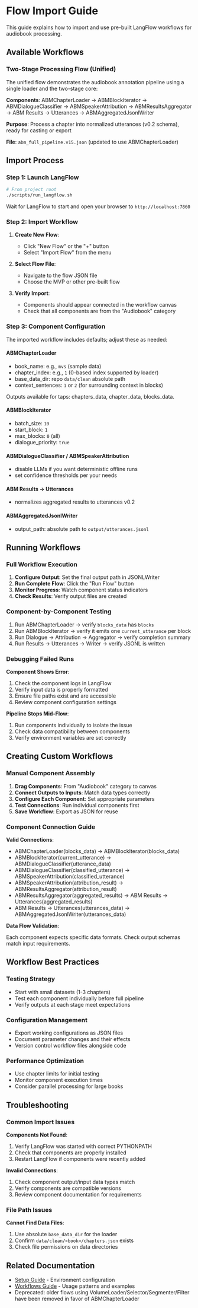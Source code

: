 # Flow Import Guide

This guide explains how to import and use pre-built LangFlow workflows for audiobook processing.

## Available Workflows

### Two-Stage Processing Flow (Unified)

The unified flow demonstrates the audiobook annotation pipeline using a single loader and the two-stage core:

**Components**: ABMChapterLoader → ABMBlockIterator → ABMDialogueClassifier → ABMSpeakerAttribution → ABMResultsAggregator → ABM Results → Utterances → ABMAggregatedJsonlWriter

**Purpose**: Process a chapter into normalized utterances (v0.2 schema), ready for casting or export

**File**: `abm_full_pipeline.v15.json` (updated to use ABMChapterLoader)

## Import Process

### Step 1: Launch LangFlow

```bash
# From project root
./scripts/run_langflow.sh
```

Wait for LangFlow to start and open your browser to `http://localhost:7860`

### Step 2: Import Workflow

1. **Create New Flow**:

   - Click "New Flow" or the "+" button
   - Select "Import Flow" from the menu

1. **Select Flow File**:

   - Navigate to the flow JSON file
   - Choose the MVP or other pre-built flow

1. **Verify Import**:

   - Components should appear connected in the workflow canvas
   - Check that all components are from the "Audiobook" category

### Step 3: Component Configuration

The imported workflow includes defaults; adjust these as needed:

#### ABMChapterLoader

- book_name: e.g., `mvs` (sample data)
- chapter_index: e.g., `1` (0-based index supported by loader)
- base_data_dir: repo `data/clean` absolute path
- context_sentences: `1` or `2` (for surrounding context in blocks)

Outputs available for taps: chapters_data, chapter_data, blocks_data.

#### ABMBlockIterator

- batch_size: `10`
- start_block: `1`
- max_blocks: `0` (all)
- dialogue_priority: `true`

#### ABMDialogueClassifier / ABMSpeakerAttribution

- disable LLMs if you want deterministic offline runs
- set confidence thresholds per your needs

#### ABM Results → Utterances

- normalizes aggregated results to utterances v0.2

#### ABMAggregatedJsonlWriter

- output_path: absolute path to `output/utterances.jsonl`

## Running Workflows

### Full Workflow Execution

1. **Configure Output**: Set the final output path in JSONLWriter
1. **Run Complete Flow**: Click the "Run Flow" button
1. **Monitor Progress**: Watch component status indicators
1. **Check Results**: Verify output files are created

### Component-by-Component Testing

1. Run ABMChapterLoader → verify `blocks_data` has `blocks`
1. Run ABMBlockIterator → verify it emits one `current_utterance` per block
1. Run Dialogue → Attribution → Aggregator → verify completion summary
1. Run Results → Utterances → Writer → verify JSONL is written

### Debugging Failed Runs

**Component Shows Error**:

1. Check the component logs in LangFlow
1. Verify input data is properly formatted
1. Ensure file paths exist and are accessible
1. Review component configuration settings

**Pipeline Stops Mid-Flow**:

1. Run components individually to isolate the issue
1. Check data compatibility between components
1. Verify environment variables are set correctly

## Creating Custom Workflows

### Manual Component Assembly

1. **Drag Components**: From "Audiobook" category to canvas
1. **Connect Outputs to Inputs**: Match data types correctly
1. **Configure Each Component**: Set appropriate parameters
1. **Test Connections**: Run individual components first
1. **Save Workflow**: Export as JSON for reuse

### Component Connection Guide

**Valid Connections**:

- ABMChapterLoader(blocks_data) → ABMBlockIterator(blocks_data)
- ABMBlockIterator(current_utterance) → ABMDialogueClassifier(utterance_data)
- ABMDialogueClassifier(classified_utterance) → ABMSpeakerAttribution(classified_utterance)
- ABMSpeakerAttribution(attribution_result) → ABMResultsAggregator(attribution_result)
- ABMResultsAggregator(aggregated_results) → ABM Results → Utterances(aggregated_results)
- ABM Results → Utterances(utterances_data) → ABMAggregatedJsonlWriter(utterances_data)

**Data Flow Validation**:

Each component expects specific data formats. Check output schemas match input requirements.

## Workflow Best Practices

### Testing Strategy

- Start with small datasets (1-3 chapters)
- Test each component individually before full pipeline
- Verify outputs at each stage meet expectations

### Configuration Management

- Export working configurations as JSON files
- Document parameter changes and their effects
- Version control workflow files alongside code

### Performance Optimization

- Use chapter limits for initial testing
- Monitor component execution times
- Consider parallel processing for large books

## Troubleshooting

### Common Import Issues

**Components Not Found**:

1. Verify LangFlow was started with correct PYTHONPATH
1. Check that components are properly installed
1. Restart LangFlow if components were recently added

**Invalid Connections**:

1. Check component output/input data types match
1. Verify components are compatible versions
1. Review component documentation for requirements

### File Path Issues

**Cannot Find Data Files**:

1. Use absolute `base_data_dir` for the loader
1. Confirm `data/clean/<book>/chapters.json` exists
1. Check file permissions on data directories

## Related Documentation

- [Setup Guide](SETUP_GUIDE.md) - Environment configuration
- [Workflows Guide](WORKFLOWS.md) - Usage patterns and examples
- Deprecated: older flows using VolumeLoader/Selector/Segmenter/Filter have been removed in favor of ABMChapterLoader
